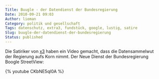 ```yaml
---
Title: Buugle - der Datendienst der Bundesregierung
Date: 2010-09-21 09:03
Author: lioman
Category: politik und gesellschaft
Tags: datenschutz, extra3, fundstück, google, lustig, satire
Slug: buugle-der-datendienst-der-bundesregierung
Status: published
---
```


Die Satiriker von [x3](http://www.ndr.de/fernsehen/sendungen/extra_3/index.html) haben ein Video gemacht,
dass die Datensammelwut der Regierung aufs Korn nimmt.
Der Neue Dienst der Bundesregierung Boogle StreetView:

{% youtube CKbNE5ql0A %}
